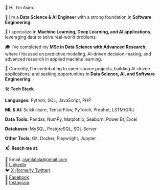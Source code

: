 👋 Hi, I’m Asim.

💼 I’m a **Data Science & AI Engineer** with a strong foundation in **Software Engineering**.

🤖 I specialize in **Machine Learning, Deep Learning, and AI applications**, leveraging data to solve real-world problems.

🎓 I’ve completed my **MSc in Data Science with Advanced Research**, where I focused on predictive modeling, AI-driven decision-making, and advanced research in applied machine learning.

🌱 Currently, I’m contributing to open-source projects, building AI-driven applications, and seeking opportunities in **Data Science, AI, and Software Engineering**.

🛠 **Tech Stack**

**Languages:** Python, SQL, JavaScript, PHP

**ML & AI:** Scikit-learn, TensorFlow, PyTorch, Prophet, LSTM/GRU

**Data Tools:** Pandas, NumPy, Matplotlib, Seaborn, Power BI, Excel

**Databases:** MySQL, PostgreSQL, SQL Server

**Other Tools:** Git, Docker, Playwright, Jupyter

📬 **Reach me at:**

📧 Email: asimlalala@gmail.com  
💼 [LinkedIn](https://www.linkedin.com/in/asim-salim)  
🐦 [X (formerly Twitter)](https://x.com/KhanAsim_)  
📘 [Facebook](https://www.facebook.com/asimlalala)  
📸 [Instagram](https://www.instagram.com/khan.asim.88)

<!---
khan-asim-88/khan-asim-88 is a ✨ special ✨ repository because its `README.md` (this file) appears on your GitHub profile.
You can click the Preview link to take a look at your changes.
--->
